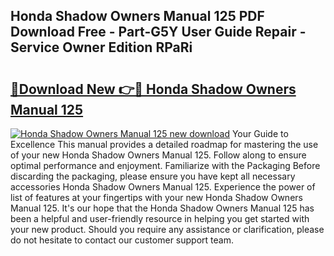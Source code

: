## Honda Shadow Owners Manual 125 PDF Download Free - Part-G5Y User Guide Repair - Service Owner Edition RPaRi

# <h2><a href="http://bc8896.oget.top/?id=Honda+Shadow+Owners+Manual+125">🔗Download New 👉🔴 Honda Shadow Owners Manual 125</a></h2>

[![Honda Shadow Owners Manual 125 new download](https://i.imgur.com/5g1atiW.png)](http://bc8896.oget.top/?id=Honda+Shadow+Owners+Manual+125)
Your Guide to Excellence This manual provides a detailed roadmap for mastering the use of your new Honda Shadow Owners Manual 125. Follow along to ensure optimal performance and enjoyment. Familiarize with the Packaging Before discarding the packaging, please ensure you have kept all necessary accessories Honda Shadow Owners Manual 125. Experience the power of list of features at your fingertips with your new Honda Shadow Owners Manual 125. It's our hope that the Honda Shadow Owners Manual 125 has been a helpful and user-friendly resource in helping you get started with your new product. Should you require any assistance or clarification, please do not hesitate to contact our customer support team.
